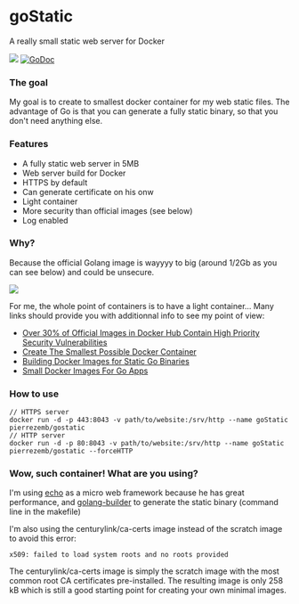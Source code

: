 # goStatic
A really small static web server for Docker

[![](https://badge.imagelayers.io/pierrezemb/gostatic:latest.svg)](https://imagelayers.io/?images=pierrezemb/gostatic:latest 'Get your own badge on imagelayers.io')
[![GoDoc](https://godoc.org/github.com/PierreZ/goStatic?status.svg)](https://godoc.org/github.com/PierreZ/goStatic)

### The goal
My goal is to create to smallest docker container for my web static files. The advantage of Go is that you can generate a fully static binary, so that you don't need anything else.

### Features
 * A fully static web server in 5MB
 * Web server build for Docker
 * HTTPS by default
 * Can generate certificate on his onw
 * Light container
 * More security than official images (see below)
 * Log enabled

### Why?
Because the official Golang image is wayyyy to big (around 1/2Gb as you can see below) and could be unsecure.

[![](https://badge.imagelayers.io/golang:latest.svg)](https://imagelayers.io/?images=golang:latest 'Get your own badge on imagelayers.io')

For me, the whole point of containers is to have a light container...
Many links should provide you with additionnal info to see my point of view:

 * [Over 30% of Official Images in Docker Hub Contain High Priority Security Vulnerabilities](http://www.banyanops.com/blog/analyzing-docker-hub/)
 * [Create The Smallest Possible Docker Container](http://blog.xebia.com/2014/07/04/create-the-smallest-possible-docker-container/)
 * [Building Docker Images for Static Go Binaries](https://medium.com/@kelseyhightower/optimizing-docker-images-for-static-binaries-b5696e26eb07)
 * [Small Docker Images For Go Apps](https://www.ctl.io/developers/blog/post/small-docker-images-for-go-apps)

### How to use
```
// HTTPS server
docker run -d -p 443:8043 -v path/to/website:/srv/http --name goStatic pierrezemb/gostatic
// HTTP server
docker run -d -p 80:8043 -v path/to/website:/srv/http --name goStatic pierrezemb/gostatic --forceHTTP
```

### Wow, such container! What are you using?

I'm using [echo](http://echo.labstack.com/) as a  micro web framework because he has great performance, and [golang-builder](https://github.com/CenturyLinkLabs/golang-builder) to generate the static binary (command line in the makefile)

I'm also using the centurylink/ca-certs image instead of the scratch image to avoid this error:

```
x509: failed to load system roots and no roots provided
```

The centurylink/ca-certs image is simply the scratch image with the most common root CA certificates pre-installed. The resulting image is only 258 kB which is still a good starting point for creating your own minimal images.
